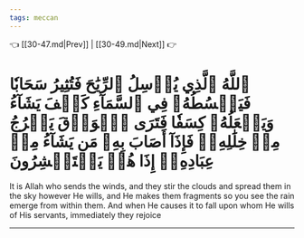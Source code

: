 ```yaml
---
tags: meccan
---
```


👈 [[30-47.md|Prev]] | [[30-49.md|Next]] 👉

# ٱللَّهُ ٱلَّذِي يُرۡسِلُ ٱلرِّيَٰحَ فَتُثِيرُ سَحَابٗا فَيَبۡسُطُهُۥ فِي ٱلسَّمَآءِ كَيۡفَ يَشَآءُ وَيَجۡعَلُهُۥ كِسَفٗا فَتَرَى ٱلۡوَدۡقَ يَخۡرُجُ مِنۡ خِلَٰلِهِۦۖ فَإِذَآ أَصَابَ بِهِۦ مَن يَشَآءُ مِنۡ عِبَادِهِۦٓ إِذَا هُمۡ يَسۡتَبۡشِرُونَ

It is Allah who sends the winds, and they stir the clouds and spread them in the sky however He wills, and He makes them fragments so you see the rain emerge from within them. And when He causes it to fall upon whom He wills of His servants, immediately they rejoice

---

